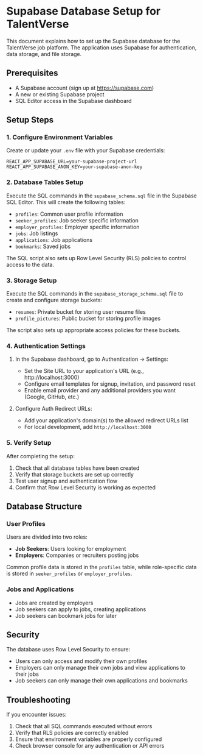 # Supabase Database Setup for TalentVerse

This document explains how to set up the Supabase database for the TalentVerse job platform. The application uses Supabase for authentication, data storage, and file storage.

## Prerequisites

- A Supabase account (sign up at https://supabase.com)
- A new or existing Supabase project
- SQL Editor access in the Supabase dashboard

## Setup Steps

### 1. Configure Environment Variables

Create or update your `.env` file with your Supabase credentials:

```
REACT_APP_SUPABASE_URL=your-supabase-project-url
REACT_APP_SUPABASE_ANON_KEY=your-supabase-anon-key
```

### 2. Database Tables Setup

Execute the SQL commands in the `supabase_schema.sql` file in the Supabase SQL Editor. This will create the following tables:

- `profiles`: Common user profile information
- `seeker_profiles`: Job seeker specific information 
- `employer_profiles`: Employer specific information
- `jobs`: Job listings
- `applications`: Job applications
- `bookmarks`: Saved jobs

The SQL script also sets up Row Level Security (RLS) policies to control access to the data.

### 3. Storage Setup

Execute the SQL commands in the `supabase_storage_schema.sql` file to create and configure storage buckets:

- `resumes`: Private bucket for storing user resume files
- `profile_pictures`: Public bucket for storing profile images

The script also sets up appropriate access policies for these buckets.

### 4. Authentication Settings

1. In the Supabase dashboard, go to Authentication → Settings:
   - Set the Site URL to your application's URL (e.g., http://localhost:3000)
   - Configure email templates for signup, invitation, and password reset
   - Enable email provider and any additional providers you want (Google, GitHub, etc.)

2. Configure Auth Redirect URLs:
   - Add your application's domain(s) to the allowed redirect URLs list
   - For local development, add `http://localhost:3000`

### 5. Verify Setup

After completing the setup:

1. Check that all database tables have been created
2. Verify that storage buckets are set up correctly
3. Test user signup and authentication flow
4. Confirm that Row Level Security is working as expected

## Database Structure

### User Profiles

Users are divided into two roles:

- **Job Seekers**: Users looking for employment
- **Employers**: Companies or recruiters posting jobs

Common profile data is stored in the `profiles` table, while role-specific data is stored in `seeker_profiles` or `employer_profiles`.

### Jobs and Applications

- Jobs are created by employers
- Job seekers can apply to jobs, creating applications
- Job seekers can bookmark jobs for later

## Security

The database uses Row Level Security to ensure:

- Users can only access and modify their own profiles
- Employers can only manage their own jobs and view applications to their jobs
- Job seekers can only manage their own applications and bookmarks

## Troubleshooting

If you encounter issues:

1. Check that all SQL commands executed without errors
2. Verify that RLS policies are correctly enabled
3. Ensure that environment variables are properly configured
4. Check browser console for any authentication or API errors 